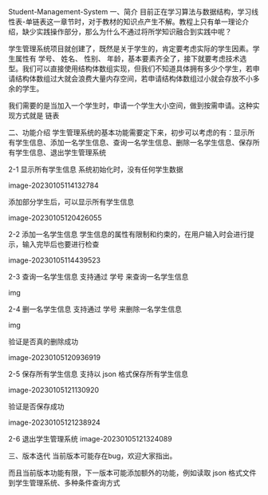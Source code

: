 Student-Management-System
一、简介
目前正在学习算法与数据结构，学习线性表-单链表这一章节时，对于教材的知识点产生不解。教程上只有单一理论介绍，缺少实践操作部分，那么为什么不通过将所学知识融合到实践中呢？

学生管理系统项目就创建了，既然是关于学生的，肯定要考虑实际的学生因素。学生属性有 学号、 姓名、 性别、 年龄，基本要素齐全了，接下就要考虑技术选型。我们可以直接使用结构体数组实现，但我们不知道具体拥有多少个学生，若申请结构体数组过大就会浪费大量内存空间，若申请结构体数组过小就会存放不小多余的学生。

我们需要的是当加入一个学生时，申请一个学生大小空间，做到按需申请。这种实现方式就是 链表

二、功能介绍
学生管理系统的基本功能需要定下来，初步可以考虑的有：显示所有学生信息、添加一名学生信息、查询一名学生信息、删除一名学生信息、保存所有学生信息、退出学生管理系统

2-1 显示所有学生信息
系统初始化时，没有任何学生数据

image-20230105114132784

添加部分学生后，可以显示所有学生信息

image-20230105120426055

2-2 添加一名学生信息
学生信息的属性有限制和约束的，在用户输入时会进行提示，输入完毕后也要进行检查

image-20230105114439523

2-3 查询一名学生信息
支持通过 学号 来查询一名学生信息

img

2-4 删一名学生信息
支持通过 学号 来删除一名学生信息

img

验证是否真的删除成功

image-20230105120936919

2-5 保存所有学生信息
支持以 json 格式保存所有学生信息

image-20230105121130920

验证是否保存成功

image-20230105121238924

2-6 退出学生管理系统
image-20230105121324089

三、版本迭代
当前版本可能存在bug，欢迎大家指出。

而且当前版本功能有限，下一版本可能添加额外的功能，例如读取 json 格式文件到学生管理系统、多种条件查询方式